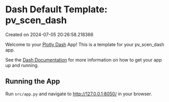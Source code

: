 # Dash Default Template: pv_scen_dash

Created on 2024-07-05 20:26:58.218366

Welcome to your [Plotly Dash](https://plotly.com/dash/) App! This is a template for your pv_scen_dash app.

See the [Dash Documentation](https://dash.plotly.com/introduction) for more information on how to get your app up and running.

## Running the App

Run `src/app.py` and navigate to http://127.0.0.1:8050/ in your browser.